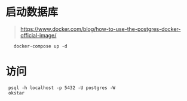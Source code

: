 # 启动数据库
> https://www.docker.com/blog/how-to-use-the-postgres-docker-official-image/
```shell
   docker-compose up -d
```

# 访问
```shell
 psql -h localhost -p 5432 -U postgres -W
 okstar
```
